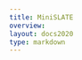 ```yaml
---
title: MiniSLATE 
overview: 
layout: docs2020
type: markdown
---
```


<div id="minislate-content">

</div>

<script src='https://cdnjs.cloudflare.com/ajax/libs/showdown/1.9.1/showdown.min.js'></script>
<script>
    $(document).ready(function(){

        $.get("https://raw.githubusercontent.com/slateci/minislate/master/README.md", function(data) {
            

                var converter = new showdown.Converter(),
                html = converter.makeHtml(data);
                console.log(html);
                html = html.replace(/<h1.+<\/h1>/, "");
                $("#minislate-content").html(html);

          

        });

    });
</script>